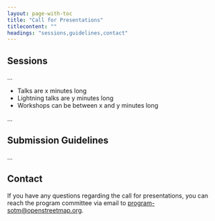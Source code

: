 ```yaml
---
layout: page-with-toc
title: "Call for Presentations"
titlecontent: ""
headings: "sessions,guidelines,contact"
---
```


<h2 id="sessions">Sessions</h2>

…

* Talks are x minutes long
* Lightning talks are y minutes long
* Workshops can be between x and y minutes long

…

<h2 id="guidelines">Submission Guidelines</h2>

…

<h2 id="contact">Contact</h2>

If you have any questions regarding the call for presentations, you can reach the program committee via email to <a href="mailto:program-sotm@openstreetmap.org">program-sotm@openstreetmap.org</a>.

